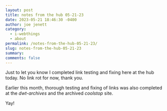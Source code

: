```yaml
---
layout: post
title: notes from the hub 05-21-23
date: 2023-05-21 18:46:30 -0400
author: joe jenett
category:
  - i-webthings
  - about
permalink: /notes-from-the-hub-05-21-23/
slug: notes-from-the-hub-05-21-23
summary: 
comments: false
---
```

Just to let you know I completed link testing and fixing here at the hub today. No link rot for now, thank you.

Earlier this month, thorough testing and fixing of links was also completed at the _dwt-archives_ and the archived _coolstop_ site.

Yay!


<a href="https://brid.gy/publish/mastodon"></a>